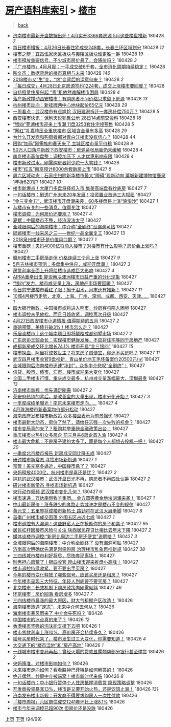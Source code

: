 [房产语料库索引](../../README.md)  > [楼市](楼市.md)
====
> [back](../README.md)

- [济南楼市最新开盘数据出炉！4月实开3366套房源 5月这些楼盘推新](http://jkwz.applinzi.com/ittc/7096967382692267019.html#%E6%B5%8E%E5%8D%97%E6%A5%BC%E5%B8%82%E6%9C%80%E6%96%B0%E5%BC%80%E7%9B%98%E6%95%B0%E6%8D%AE%E5%87%BA%E7%82%89%EF%BC%814%E6%9C%88%E5%AE%9E%E5%BC%803366%E5%A5%97%E6%88%BF%E6%BA%90+5%E6%9C%88%E8%BF%99%E4%BA%9B%E6%A5%BC%E7%9B%98%E6%8E%A8%E6%96%B0) 180428 *7* 
- [每日楼市播报：4月26日长春住宅成交248套，长春三环区域划分](http://jkwz.applinzi.com/ittc/7096967044455203857.html#%E6%AF%8F%E6%97%A5%E6%A5%BC%E5%B8%82%E6%92%AD%E6%8A%A5%EF%BC%9A4%E6%9C%8826%E6%97%A5%E9%95%BF%E6%98%A5%E4%BD%8F%E5%AE%85%E6%88%90%E4%BA%A4248%E5%A5%97%EF%BC%8C%E9%95%BF%E6%98%A5%E4%B8%89%E7%8E%AF%E5%8C%BA%E5%9F%9F%E5%88%92%E5%88%86) 180428 *12* 
- [楼市之辩：宜昌伍家岗区板块与夷陵区板块谁更胜一筹](http://jkwz.applinzi.com/ittc/7096966388071793681.html#%E6%A5%BC%E5%B8%82%E4%B9%8B%E8%BE%A9%EF%BC%9A%E5%AE%9C%E6%98%8C%E4%BC%8D%E5%AE%B6%E5%B2%97%E5%8C%BA%E6%9D%BF%E5%9D%97%E4%B8%8E%E5%A4%B7%E9%99%B5%E5%8C%BA%E6%9D%BF%E5%9D%97%E8%B0%81%E6%9B%B4%E8%83%9C%E4%B8%80%E7%AD%B9) 180428 *19* 
- [楼市释放重要信号，不少城市房价悬了，会降价吗？](http://jkwz.applinzi.com/ittc/7096964248154670096.html#%E6%A5%BC%E5%B8%82%E9%87%8A%E6%94%BE%E9%87%8D%E8%A6%81%E4%BF%A1%E5%8F%B7%EF%BC%8C%E4%B8%8D%E5%B0%91%E5%9F%8E%E5%B8%82%E6%88%BF%E4%BB%B7%E6%82%AC%E4%BA%86%EF%BC%8C%E4%BC%9A%E9%99%8D%E4%BB%B7%E5%90%97%EF%BC%9F) 180428 *3* 
- [「广州楼市」4月月报：一手成交破6千套，全市消化周期持续稳定！](http://jkwz.applinzi.com/ittc/7096960543502107654.html#%E3%80%8C%E5%B9%BF%E5%B7%9E%E6%A5%BC%E5%B8%82%E3%80%8D4%E6%9C%88%E6%9C%88%E6%8A%A5%EF%BC%9A%E4%B8%80%E6%89%8B%E6%88%90%E4%BA%A4%E7%A0%B46%E5%8D%83%E5%A5%97%EF%BC%8C%E5%85%A8%E5%B8%82%E6%B6%88%E5%8C%96%E5%91%A8%E6%9C%9F%E6%8C%81%E7%BB%AD%E7%A8%B3%E5%AE%9A%EF%BC%81) 180428  
- [陶文杰：数据背后的楼市真相与未来](http://jkwz.applinzi.com/ittc/7096960041292923910.html#%E9%99%B6%E6%96%87%E6%9D%B0%EF%BC%9A%E6%95%B0%E6%8D%AE%E8%83%8C%E5%90%8E%E7%9A%84%E6%A5%BC%E5%B8%82%E7%9C%9F%E7%9B%B8%E4%B8%8E%E6%9C%AA%E6%9D%A5) 180428 *146* 
- [2018楼市又“生”变，“求”变背后的深意何来？](http://jkwz.applinzi.com/ittc/7096959617362035722.html#2018%E6%A5%BC%E5%B8%82%E5%8F%88%E2%80%9C%E7%94%9F%E2%80%9D%E5%8F%98%EF%BC%8C%E2%80%9C%E6%B1%82%E2%80%9D%E5%8F%98%E8%83%8C%E5%90%8E%E7%9A%84%E6%B7%B1%E6%84%8F%E4%BD%95%E6%9D%A5%EF%BC%9F) 180428 *2* 
- [「每日成交」4月28日北京房源签约1224套，成交上涨楼市要回暖？](http://jkwz.applinzi.com/ittc/7096957337858475024.html#%E3%80%8C%E6%AF%8F%E6%97%A5%E6%88%90%E4%BA%A4%E3%80%8D4%E6%9C%8828%E6%97%A5%E5%8C%97%E4%BA%AC%E6%88%BF%E6%BA%90%E7%AD%BE%E7%BA%A61224%E5%A5%97%EF%BC%8C%E6%88%90%E4%BA%A4%E4%B8%8A%E6%B6%A8%E6%A5%BC%E5%B8%82%E8%A6%81%E5%9B%9E%E6%9A%96%EF%BC%9F) 180428  
- [自持租赁住房兴起 “贵”租依然难解楼市困局](http://jkwz.applinzi.com/ittc/7096955574619210768.html#%E8%87%AA%E6%8C%81%E7%A7%9F%E8%B5%81%E4%BD%8F%E6%88%BF%E5%85%B4%E8%B5%B7+%E2%80%9C%E8%B4%B5%E2%80%9D%E7%A7%9F%E4%BE%9D%E7%84%B6%E9%9A%BE%E8%A7%A3%E6%A5%BC%E5%B8%82%E5%9B%B0%E5%B1%80) 180428 *4* 
- [落户新政搅动西安楼市：有购房者不问价格只求留下房源](http://jkwz.applinzi.com/ittc/7096954426977944582.html#%E8%90%BD%E6%88%B7%E6%96%B0%E6%94%BF%E6%90%85%E5%8A%A8%E8%A5%BF%E5%AE%89%E6%A5%BC%E5%B8%82%EF%BC%9A%E6%9C%89%E8%B4%AD%E6%88%BF%E8%80%85%E4%B8%8D%E9%97%AE%E4%BB%B7%E6%A0%BC%E5%8F%AA%E6%B1%82%E7%95%99%E4%B8%8B%E6%88%BF%E6%BA%90) 180428 *13* 
- [杭州楼市动向：新挂牌两中心地块起价65亿元](http://jkwz.applinzi.com/ittc/7096952348482208778.html#%E6%9D%AD%E5%B7%9E%E6%A5%BC%E5%B8%82%E5%8A%A8%E5%90%91%EF%BC%9A%E6%96%B0%E6%8C%82%E7%89%8C%E4%B8%A4%E4%B8%AD%E5%BF%83%E5%9C%B0%E5%9D%97%E8%B5%B7%E4%BB%B765%E4%BA%BF%E5%85%83) 180428 *29* 
- [一周看点：武汉楼市有点尴尬 汉阳建港拆迁一套房补偿750万？](http://jkwz.applinzi.com/ittc/7096951043491628043.html#%E4%B8%80%E5%91%A8%E7%9C%8B%E7%82%B9%EF%BC%9A%E6%AD%A6%E6%B1%89%E6%A5%BC%E5%B8%82%E6%9C%89%E7%82%B9%E5%B0%B4%E5%B0%AC+%E6%B1%89%E9%98%B3%E5%BB%BA%E6%B8%AF%E6%8B%86%E8%BF%81%E4%B8%80%E5%A5%97%E6%88%BF%E8%A1%A5%E5%81%BF750%E4%B8%87%EF%BC%9F) 180428 *5* 
- [西安楼市快讯：保利天悦销售公示 28日14点前交资料](http://jkwz.applinzi.com/ittc/7096948750616626186.html#%E8%A5%BF%E5%AE%89%E6%A5%BC%E5%B8%82%E5%BF%AB%E8%AE%AF%EF%BC%9A%E4%BF%9D%E5%88%A9%E5%A4%A9%E6%82%A6%E9%94%80%E5%94%AE%E5%85%AC%E7%A4%BA+28%E6%97%A514%E7%82%B9%E5%89%8D%E4%BA%A4%E8%B5%84%E6%96%99) 180428 *18* 
- [“银四”芜湖楼市迎来上市潮 11盘3253套住宅领预售](http://jkwz.applinzi.com/ittc/7096945631967052817.html#%E2%80%9C%E9%93%B6%E5%9B%9B%E2%80%9D%E8%8A%9C%E6%B9%96%E6%A5%BC%E5%B8%82%E8%BF%8E%E6%9D%A5%E4%B8%8A%E5%B8%82%E6%BD%AE+11%E7%9B%983253%E5%A5%97%E4%BD%8F%E5%AE%85%E9%A2%86%E9%A2%84%E5%94%AE) 180428 *5* 
- [“网红”礼嘉艳压全重庆楼市 区域含金量有多高](http://jkwz.applinzi.com/ittc/7096942777869009937.html#%E2%80%9C%E7%BD%91%E7%BA%A2%E2%80%9D%E7%A4%BC%E5%98%89%E8%89%B3%E5%8E%8B%E5%85%A8%E9%87%8D%E5%BA%86%E6%A5%BC%E5%B8%82+%E5%8C%BA%E5%9F%9F%E5%90%AB%E9%87%91%E9%87%8F%E6%9C%89%E5%A4%9A%E9%AB%98) 180428 *29* 
- [为什么开发商和购房者都对青白江楼市没有信心？](http://jkwz.applinzi.com/ittc/7096941329148019722.html#%E4%B8%BA%E4%BB%80%E4%B9%88%E5%BC%80%E5%8F%91%E5%95%86%E5%92%8C%E8%B4%AD%E6%88%BF%E8%80%85%E9%83%BD%E5%AF%B9%E9%9D%92%E7%99%BD%E6%B1%9F%E6%A5%BC%E5%B8%82%E6%B2%A1%E6%9C%89%E4%BF%A1%E5%BF%83%EF%BC%9F) 180428 *44* 
- [限购“加码”刚需族的春天来了 主城区楼市量平价稳](http://jkwz.applinzi.com/ittc/7096938773801862154.html#%E9%99%90%E8%B4%AD%E2%80%9C%E5%8A%A0%E7%A0%81%E2%80%9D%E5%88%9A%E9%9C%80%E6%97%8F%E7%9A%84%E6%98%A5%E5%A4%A9%E6%9D%A5%E4%BA%86+%E4%B8%BB%E5%9F%8E%E5%8C%BA%E6%A5%BC%E5%B8%82%E9%87%8F%E5%B9%B3%E4%BB%B7%E7%A8%B3) 180428 *9* 
- [50万人口落户新政下西安楼市：房源紧张局面仍未缓解](http://jkwz.applinzi.com/ittc/7096932408282842123.html#50%E4%B8%87%E4%BA%BA%E5%8F%A3%E8%90%BD%E6%88%B7%E6%96%B0%E6%94%BF%E4%B8%8B%E8%A5%BF%E5%AE%89%E6%A5%BC%E5%B8%82%EF%BC%9A%E6%88%BF%E6%BA%90%E7%B4%A7%E5%BC%A0%E5%B1%80%E9%9D%A2%E4%BB%8D%E6%9C%AA%E7%BC%93%E8%A7%A3) 180428 *4* 
- [南京楼市高位盘整：调控加压下 人才优惠影响有限](http://jkwz.applinzi.com/ittc/7096912904760853521.html#%E5%8D%97%E4%BA%AC%E6%A5%BC%E5%B8%82%E9%AB%98%E4%BD%8D%E7%9B%98%E6%95%B4%EF%BC%9A%E8%B0%83%E6%8E%A7%E5%8A%A0%E5%8E%8B%E4%B8%8B+%E4%BA%BA%E6%89%8D%E4%BC%98%E6%83%A0%E5%BD%B1%E5%93%8D%E6%9C%89%E9%99%90) 180428 *4* 
- [楼市新政试水，刚需购房者将少花一大笔钱！](http://jkwz.applinzi.com/ittc/7096809876061946891.html#%E6%A5%BC%E5%B8%82%E6%96%B0%E6%94%BF%E8%AF%95%E6%B0%B4%EF%BC%8C%E5%88%9A%E9%9C%80%E8%B4%AD%E6%88%BF%E8%80%85%E5%B0%86%E5%B0%91%E8%8A%B1%E4%B8%80%E5%A4%A7%E7%AC%94%E9%92%B1%EF%BC%81) 180428  
- [楼市“红五”南京预计8000余套新房上市](http://jkwz.applinzi.com/ittc/7096770524204237841.html#%E6%A5%BC%E5%B8%82%E2%80%9C%E7%BA%A2%E4%BA%94%E2%80%9D%E5%8D%97%E4%BA%AC%E9%A2%84%E8%AE%A18000%E4%BD%99%E5%A5%97%E6%96%B0%E6%88%BF%E4%B8%8A%E5%B8%82) 180427 *5* 
- [周六区域动态：石家庄扫除新华楼市最大“障碍”现新动向 藁城新建博物馆鹿泉1年拆6201户](http://jkwz.applinzi.com/ittc/7096768513878524934.html#%E5%91%A8%E5%85%AD%E5%8C%BA%E5%9F%9F%E5%8A%A8%E6%80%81%EF%BC%9A%E7%9F%B3%E5%AE%B6%E5%BA%84%E6%89%AB%E9%99%A4%E6%96%B0%E5%8D%8E%E6%A5%BC%E5%B8%82%E6%9C%80%E5%A4%A7%E2%80%9C%E9%9A%9C%E7%A2%8D%E2%80%9D%E7%8E%B0%E6%96%B0%E5%8A%A8%E5%90%91+%E8%97%81%E5%9F%8E%E6%96%B0%E5%BB%BA%E5%8D%9A%E7%89%A9%E9%A6%86%E9%B9%BF%E6%B3%891%E5%B9%B4%E6%8B%866201%E6%88%B7) 180427 *10* 
- [楼市新爆点！大厦门多盘将择机入市 集美高端盘有抄底房](http://jkwz.applinzi.com/ittc/7096756314757923857.html#%E6%A5%BC%E5%B8%82%E6%96%B0%E7%88%86%E7%82%B9%EF%BC%81%E5%A4%A7%E5%8E%A6%E9%97%A8%E5%A4%9A%E7%9B%98%E5%B0%86%E6%8B%A9%E6%9C%BA%E5%85%A5%E5%B8%82+%E9%9B%86%E7%BE%8E%E9%AB%98%E7%AB%AF%E7%9B%98%E6%9C%89%E6%8A%84%E5%BA%95%E6%88%BF) 180427 *7* 
- [一句话楼市：剧透广州未来20年发展！投资置业首选三大枢纽](http://jkwz.applinzi.com/ittc/7096423793771938833.html#%E4%B8%80%E5%8F%A5%E8%AF%9D%E6%A5%BC%E5%B8%82%EF%BC%9A%E5%89%A7%E9%80%8F%E5%B9%BF%E5%B7%9E%E6%9C%AA%E6%9D%A520%E5%B9%B4%E5%8F%91%E5%B1%95%EF%BC%81%E6%8A%95%E8%B5%84%E7%BD%AE%E4%B8%9A%E9%A6%96%E9%80%89%E4%B8%89%E5%A4%A7%E6%9E%A2%E7%BA%BD) 180427  
- [“金三变金五”，武汉楼市开盘潮来袭，60多楼盘将上演“浪淘沙”](http://jkwz.applinzi.com/ittc/7096738061201441809.html#%E2%80%9C%E9%87%91%E4%B8%89%E5%8F%98%E9%87%91%E4%BA%94%E2%80%9D%EF%BC%8C%E6%AD%A6%E6%B1%89%E6%A5%BC%E5%B8%82%E5%BC%80%E7%9B%98%E6%BD%AE%E6%9D%A5%E8%A2%AD%EF%BC%8C60%E5%A4%9A%E6%A5%BC%E7%9B%98%E5%B0%86%E4%B8%8A%E6%BC%94%E2%80%9C%E6%B5%AA%E6%B7%98%E6%B2%99%E2%80%9D) 180427 *1* 
- [与楼市有关的一些消息，值得关注](http://jkwz.applinzi.com/ittc/7096734124536759312.html#%E4%B8%8E%E6%A5%BC%E5%B8%82%E6%9C%89%E5%85%B3%E7%9A%84%E4%B8%80%E4%BA%9B%E6%B6%88%E6%81%AF%EF%BC%8C%E5%80%BC%E5%BE%97%E5%85%B3%E6%B3%A8) 180427  
- [楼市调控：为何房价还要涨？](http://jkwz.applinzi.com/ittc/7096731311190574097.html#%E6%A5%BC%E5%B8%82%E8%B0%83%E6%8E%A7%EF%BC%9A%E4%B8%BA%E4%BD%95%E6%88%BF%E4%BB%B7%E8%BF%98%E8%A6%81%E6%B6%A8%EF%BC%9F) 180427 *4* 
- [夏斌：中国楼市不整，经济没法太平](http://jkwz.applinzi.com/ittc/7096725113615680523.html#%E5%A4%8F%E6%96%8C%EF%BC%9A%E4%B8%AD%E5%9B%BD%E6%A5%BC%E5%B8%82%E4%B8%8D%E6%95%B4%EF%BC%8C%E7%BB%8F%E6%B5%8E%E6%B2%A1%E6%B3%95%E5%A4%AA%E5%B9%B3) 180427  
- [全域限购后的海南楼市：中介称“全剧终”没漏洞可钻](http://jkwz.applinzi.com/ittc/7096720633906070544.html#%E5%85%A8%E5%9F%9F%E9%99%90%E8%B4%AD%E5%90%8E%E7%9A%84%E6%B5%B7%E5%8D%97%E6%A5%BC%E5%B8%82%EF%BC%9A%E4%B8%AD%E4%BB%8B%E7%A7%B0%E2%80%9C%E5%85%A8%E5%89%A7%E7%BB%88%E2%80%9D%E6%B2%A1%E6%BC%8F%E6%B4%9E%E5%8F%AF%E9%92%BB) 180427  
- [邯郸楼市一线采风之三——世纪一品全面复工](http://jkwz.applinzi.com/ittc/7096714423957980170.html#%E9%82%AF%E9%83%B8%E6%A5%BC%E5%B8%82%E4%B8%80%E7%BA%BF%E9%87%87%E9%A3%8E%E4%B9%8B%E4%B8%89%E2%80%94%E2%80%94%E4%B8%96%E7%BA%AA%E4%B8%80%E5%93%81%E5%85%A8%E9%9D%A2%E5%A4%8D%E5%B7%A5) 180427 *13* 
- [2018泉州楼市还是价值风口期？](http://jkwz.applinzi.com/ittc/7096712246455698439.html#2018%E6%B3%89%E5%B7%9E%E6%A5%BC%E5%B8%82%E8%BF%98%E6%98%AF%E4%BB%B7%E5%80%BC%E9%A3%8E%E5%8F%A3%E6%9C%9F%EF%BC%9F) 180427 *1* 
- [楼市重磅！央妈4000亿将涌入楼市？对楼市有什么影响？房价会上涨吗？](http://jkwz.applinzi.com/ittc/7096711580601549831.html#%E6%A5%BC%E5%B8%82%E9%87%8D%E7%A3%85%EF%BC%81%E5%A4%AE%E5%A6%884000%E4%BA%BF%E5%B0%86%E6%B6%8C%E5%85%A5%E6%A5%BC%E5%B8%82%EF%BC%9F%E5%AF%B9%E6%A5%BC%E5%B8%82%E6%9C%89%E4%BB%80%E4%B9%88%E5%BD%B1%E5%93%8D%EF%BC%9F%E6%88%BF%E4%BB%B7%E4%BC%9A%E4%B8%8A%E6%B6%A8%E5%90%97%EF%BC%9F) 180427  
- [赣州楼市二手房渐走俏 价格连续三个月上涨](http://jkwz.applinzi.com/ittc/7096707466933044240.html#%E8%B5%A3%E5%B7%9E%E6%A5%BC%E5%B8%82%E4%BA%8C%E6%89%8B%E6%88%BF%E6%B8%90%E8%B5%B0%E4%BF%8F+%E4%BB%B7%E6%A0%BC%E8%BF%9E%E7%BB%AD%E4%B8%89%E4%B8%AA%E6%9C%88%E4%B8%8A%E6%B6%A8) 180427 *9* 
- [5月吉林楼市预测：多盘集中供应，或迎开盘潮！](http://jkwz.applinzi.com/ittc/7096706731625415687.html#5%E6%9C%88%E5%90%89%E6%9E%97%E6%A5%BC%E5%B8%82%E9%A2%84%E6%B5%8B%EF%BC%9A%E5%A4%9A%E7%9B%98%E9%9B%86%E4%B8%AD%E4%BE%9B%E5%BA%94%EF%BC%8C%E6%88%96%E8%BF%8E%E5%BC%80%E7%9B%98%E6%BD%AE%EF%BC%81) 180427 *3* 
- [房贷利率全面上升将给楼市造成巨大影响](http://jkwz.applinzi.com/ittc/7096706242632483847.html#%E6%88%BF%E8%B4%B7%E5%88%A9%E7%8E%87%E5%85%A8%E9%9D%A2%E4%B8%8A%E5%8D%87%E5%B0%86%E7%BB%99%E6%A5%BC%E5%B8%82%E9%80%A0%E6%88%90%E5%B7%A8%E5%A4%A7%E5%BD%B1%E5%93%8D) 180427 *4* 
- [APRA重拳出击 能否解决澳洲楼市日益严重的分化现象](http://jkwz.applinzi.com/ittc/7096706051179283467.html#APRA%E9%87%8D%E6%8B%B3%E5%87%BA%E5%87%BB+%E8%83%BD%E5%90%A6%E8%A7%A3%E5%86%B3%E6%BE%B3%E6%B4%B2%E6%A5%BC%E5%B8%82%E6%97%A5%E7%9B%8A%E4%B8%A5%E9%87%8D%E7%9A%84%E5%88%86%E5%8C%96%E7%8E%B0%E8%B1%A1) 180427  
- [“银四”发力，楼市成交量上涨，房地产市场要回暖？](http://jkwz.applinzi.com/ittc/7096700870358205451.html#%E2%80%9C%E9%93%B6%E5%9B%9B%E2%80%9D%E5%8F%91%E5%8A%9B%EF%BC%8C%E6%A5%BC%E5%B8%82%E6%88%90%E4%BA%A4%E9%87%8F%E4%B8%8A%E6%B6%A8%EF%BC%8C%E6%88%BF%E5%9C%B0%E4%BA%A7%E5%B8%82%E5%9C%BA%E8%A6%81%E5%9B%9E%E6%9A%96%EF%BC%9F) 180427  
- [今日的宁波楼市看红了眼！擦干泪水，月末还有推新！](http://jkwz.applinzi.com/ittc/7096696674758165514.html#%E4%BB%8A%E6%97%A5%E7%9A%84%E5%AE%81%E6%B3%A2%E6%A5%BC%E5%B8%82%E7%9C%8B%E7%BA%A2%E4%BA%86%E7%9C%BC%EF%BC%81%E6%93%A6%E5%B9%B2%E6%B3%AA%E6%B0%B4%EF%BC%8C%E6%9C%88%E6%9C%AB%E8%BF%98%E6%9C%89%E6%8E%A8%E6%96%B0%EF%BC%81) 180427 *11* 
- [10城4月楼市走势，北京、上海、广州、深圳、成都、西安、天津……](http://jkwz.applinzi.com/ittc/7096695144667677703.html#10%E5%9F%8E4%E6%9C%88%E6%A5%BC%E5%B8%82%E8%B5%B0%E5%8A%BF%EF%BC%8C%E5%8C%97%E4%BA%AC%E3%80%81%E4%B8%8A%E6%B5%B7%E3%80%81%E5%B9%BF%E5%B7%9E%E3%80%81%E6%B7%B1%E5%9C%B3%E3%80%81%E6%88%90%E9%83%BD%E3%80%81%E8%A5%BF%E5%AE%89%E3%80%81%E5%A4%A9%E6%B4%A5%E2%80%A6%E2%80%A6) 180427 *1* 
- [四大银行新政，中国楼市或将进入熊市，炒房客将陷入困境](http://jkwz.applinzi.com/ittc/7096693685788083207.html#%E5%9B%9B%E5%A4%A7%E9%93%B6%E8%A1%8C%E6%96%B0%E6%94%BF%EF%BC%8C%E4%B8%AD%E5%9B%BD%E6%A5%BC%E5%B8%82%E6%88%96%E5%B0%86%E8%BF%9B%E5%85%A5%E7%86%8A%E5%B8%82%EF%BC%8C%E7%82%92%E6%88%BF%E5%AE%A2%E5%B0%86%E9%99%B7%E5%85%A5%E5%9B%B0%E5%A2%83) 180427  
- [楼市调控未见放松，而且日趋收紧，调控再次升级](http://jkwz.applinzi.com/ittc/7096692366075495434.html#%E6%A5%BC%E5%B8%82%E8%B0%83%E6%8E%A7%E6%9C%AA%E8%A7%81%E6%94%BE%E6%9D%BE%EF%BC%8C%E8%80%8C%E4%B8%94%E6%97%A5%E8%B6%8B%E6%94%B6%E7%B4%A7%EF%BC%8C%E8%B0%83%E6%8E%A7%E5%86%8D%E6%AC%A1%E5%8D%87%E7%BA%A7) 180427  
- [4月27日西安楼市小道情报 值得期待的五月](http://jkwz.applinzi.com/ittc/7096688946849514507.html#4%E6%9C%8827%E6%97%A5%E8%A5%BF%E5%AE%89%E6%A5%BC%E5%B8%82%E5%B0%8F%E9%81%93%E6%83%85%E6%8A%A5+%E5%80%BC%E5%BE%97%E6%9C%9F%E5%BE%85%E7%9A%84%E4%BA%94%E6%9C%88) 180427 *2* 
- [重磅预警，美债升破3%！楼市怎么走？](http://jkwz.applinzi.com/ittc/7096683264263848971.html#%E9%87%8D%E7%A3%85%E9%A2%84%E8%AD%A6%EF%BC%8C%E7%BE%8E%E5%80%BA%E5%8D%87%E7%A0%B43%25%EF%BC%81%E6%A5%BC%E5%B8%82%E6%80%8E%E4%B9%88%E8%B5%B0%EF%BC%9F) 180427  
- [乐居谈楼市｜这个城南项目即将颠覆成都别墅市场](http://jkwz.applinzi.com/ittc/7096678771644171275.html#%E4%B9%90%E5%B1%85%E8%B0%88%E6%A5%BC%E5%B8%82%EF%BD%9C%E8%BF%99%E4%B8%AA%E5%9F%8E%E5%8D%97%E9%A1%B9%E7%9B%AE%E5%8D%B3%E5%B0%86%E9%A2%A0%E8%A6%86%E6%88%90%E9%83%BD%E5%88%AB%E5%A2%85%E5%B8%82%E5%9C%BA) 180427 *2* 
- [广东房协王韶会长：实现楼市健康发展，不应将住宅等同于房地产](http://jkwz.applinzi.com/ittc/7096676822140060689.html#%E5%B9%BF%E4%B8%9C%E6%88%BF%E5%8D%8F%E7%8E%8B%E9%9F%B6%E4%BC%9A%E9%95%BF%EF%BC%9A%E5%AE%9E%E7%8E%B0%E6%A5%BC%E5%B8%82%E5%81%A5%E5%BA%B7%E5%8F%91%E5%B1%95%EF%BC%8C%E4%B8%8D%E5%BA%94%E5%B0%86%E4%BD%8F%E5%AE%85%E7%AD%89%E5%90%8C%E4%BA%8E%E6%88%BF%E5%9C%B0%E4%BA%A7) 180427  
- [成都新房成交环比增长74.1%   楼市开启“金三银四”](http://jkwz.applinzi.com/ittc/7096670193772397585.html#%E6%88%90%E9%83%BD%E6%96%B0%E6%88%BF%E6%88%90%E4%BA%A4%E7%8E%AF%E6%AF%94%E5%A2%9E%E9%95%BF74.1%25+++%E6%A5%BC%E5%B8%82%E5%BC%80%E5%90%AF%E2%80%9C%E9%87%91%E4%B8%89%E9%93%B6%E5%9B%9B%E2%80%9D) 180427 *15* 
- [楼市换血，阿里将成救世主？将来房子贼便宜，你还不买房吗？](http://jkwz.applinzi.com/ittc/7096669624785699847.html#%E6%A5%BC%E5%B8%82%E6%8D%A2%E8%A1%80%EF%BC%8C%E9%98%BF%E9%87%8C%E5%B0%86%E6%88%90%E6%95%91%E4%B8%96%E4%B8%BB%EF%BC%9F%E5%B0%86%E6%9D%A5%E6%88%BF%E5%AD%90%E8%B4%BC%E4%BE%BF%E5%AE%9C%EF%BC%8C%E4%BD%A0%E8%BF%98%E4%B8%8D%E4%B9%B0%E6%88%BF%E5%90%97%EF%BC%9F) 180427 *11* 
- [武汉四月楼市收官9盘推新，青山单价地王毛坯备案价20500元/㎡](http://jkwz.applinzi.com/ittc/7096664217073746955.html#%E6%AD%A6%E6%B1%89%E5%9B%9B%E6%9C%88%E6%A5%BC%E5%B8%82%E6%94%B6%E5%AE%989%E7%9B%98%E6%8E%A8%E6%96%B0%EF%BC%8C%E9%9D%92%E5%B1%B1%E5%8D%95%E4%BB%B7%E5%9C%B0%E7%8E%8B%E6%AF%9B%E5%9D%AF%E5%A4%87%E6%A1%88%E4%BB%B720500%E5%85%83%2F%E3%8E%A1) 180427  
- [全域限购后海南楼市迅速“冰封”，众多中介悲叹“全剧终”！](http://jkwz.applinzi.com/ittc/7096663974533923851.html#%E5%85%A8%E5%9F%9F%E9%99%90%E8%B4%AD%E5%90%8E%E6%B5%B7%E5%8D%97%E6%A5%BC%E5%B8%82%E8%BF%85%E9%80%9F%E2%80%9C%E5%86%B0%E5%B0%81%E2%80%9D%EF%BC%8C%E4%BC%97%E5%A4%9A%E4%B8%AD%E4%BB%8B%E6%82%B2%E5%8F%B9%E2%80%9C%E5%85%A8%E5%89%A7%E7%BB%88%E2%80%9D%EF%BC%81) 180427  
- [信贷、股市、债市、汇市、楼市或迎来大变化](http://jkwz.applinzi.com/ittc/7096661520060777478.html#%E4%BF%A1%E8%B4%B7%E3%80%81%E8%82%A1%E5%B8%82%E3%80%81%E5%80%BA%E5%B8%82%E3%80%81%E6%B1%87%E5%B8%82%E3%80%81%E6%A5%BC%E5%B8%82%E6%88%96%E8%BF%8E%E6%9D%A5%E5%A4%A7%E5%8F%98%E5%8C%96) 180427  
- [全国二手楼市行情，重庆成交最多，杭州成交量涨幅最大，深圳最贵](http://jkwz.applinzi.com/ittc/7096661333900788742.html#%E5%85%A8%E5%9B%BD%E4%BA%8C%E6%89%8B%E6%A5%BC%E5%B8%82%E8%A1%8C%E6%83%85%EF%BC%8C%E9%87%8D%E5%BA%86%E6%88%90%E4%BA%A4%E6%9C%80%E5%A4%9A%EF%BC%8C%E6%9D%AD%E5%B7%9E%E6%88%90%E4%BA%A4%E9%87%8F%E6%B6%A8%E5%B9%85%E6%9C%80%E5%A4%A7%EF%BC%8C%E6%B7%B1%E5%9C%B3%E6%9C%80%E8%B4%B5) 180427 *13* 
- [济南楼市新规：优先满足刚需](http://jkwz.applinzi.com/ittc/7096657333088420870.html#%E6%B5%8E%E5%8D%97%E6%A5%BC%E5%B8%82%E6%96%B0%E8%A7%84%EF%BC%9A%E4%BC%98%E5%85%88%E6%BB%A1%E8%B6%B3%E5%88%9A%E9%9C%80) 180427 *2* 
- [荣安府热销的背后，是改善盘的大量出现，楼市分化开始？](http://jkwz.applinzi.com/ittc/7096645667214853137.html#%E8%8D%A3%E5%AE%89%E5%BA%9C%E7%83%AD%E9%94%80%E7%9A%84%E8%83%8C%E5%90%8E%EF%BC%8C%E6%98%AF%E6%94%B9%E5%96%84%E7%9B%98%E7%9A%84%E5%A4%A7%E9%87%8F%E5%87%BA%E7%8E%B0%EF%BC%8C%E6%A5%BC%E5%B8%82%E5%88%86%E5%8C%96%E5%BC%80%E5%A7%8B%EF%BC%9F) 180427 *3* 
- [一季度成绩单曝光！南京未来楼市走向……](http://jkwz.applinzi.com/ittc/7096644208926655504.html#%E4%B8%80%E5%AD%A3%E5%BA%A6%E6%88%90%E7%BB%A9%E5%8D%95%E6%9B%9D%E5%85%89%EF%BC%81%E5%8D%97%E4%BA%AC%E6%9C%AA%E6%9D%A5%E6%A5%BC%E5%B8%82%E8%B5%B0%E5%90%91%E2%80%A6%E2%80%A6) 180427 *4* 
- [4月珠海楼市新备案均价部分松动](http://jkwz.applinzi.com/ittc/7096620792949507079.html#4%E6%9C%88%E7%8F%A0%E6%B5%B7%E6%A5%BC%E5%B8%82%E6%96%B0%E5%A4%87%E6%A1%88%E5%9D%87%E4%BB%B7%E9%83%A8%E5%88%86%E6%9D%BE%E5%8A%A8) 180427  
- [海南政府发布楼市新政策 众多楼盘表示为前景担忧](http://jkwz.applinzi.com/ittc/7096620210641699851.html#%E6%B5%B7%E5%8D%97%E6%94%BF%E5%BA%9C%E5%8F%91%E5%B8%83%E6%A5%BC%E5%B8%82%E6%96%B0%E6%94%BF%E7%AD%96+%E4%BC%97%E5%A4%9A%E6%A5%BC%E7%9B%98%E8%A1%A8%E7%A4%BA%E4%B8%BA%E5%89%8D%E6%99%AF%E6%8B%85%E5%BF%A7) 180427  
- [楼市最新大动态，房价了然了，请给任志强一次失败的机会？](http://jkwz.applinzi.com/ittc/7096613377919157254.html#%E6%A5%BC%E5%B8%82%E6%9C%80%E6%96%B0%E5%A4%A7%E5%8A%A8%E6%80%81%EF%BC%8C%E6%88%BF%E4%BB%B7%E4%BA%86%E7%84%B6%E4%BA%86%EF%BC%8C%E8%AF%B7%E7%BB%99%E4%BB%BB%E5%BF%97%E5%BC%BA%E4%B8%80%E6%AC%A1%E5%A4%B1%E8%B4%A5%E7%9A%84%E6%9C%BA%E4%BC%9A%EF%BC%9F) 180427  
- [楼市变局真的来了？租购并举重磅金融政策出台！](http://jkwz.applinzi.com/ittc/7096608480180044817.html#%E6%A5%BC%E5%B8%82%E5%8F%98%E5%B1%80%E7%9C%9F%E7%9A%84%E6%9D%A5%E4%BA%86%EF%BC%9F%E7%A7%9F%E8%B4%AD%E5%B9%B6%E4%B8%BE%E9%87%8D%E7%A3%85%E9%87%91%E8%9E%8D%E6%94%BF%E7%AD%96%E5%87%BA%E5%8F%B0%EF%BC%81) 180427  
- [重庆楼市火热引众多房企 前三月共6房企首入渝](http://jkwz.applinzi.com/ittc/7096605155363652614.html#%E9%87%8D%E5%BA%86%E6%A5%BC%E5%B8%82%E7%81%AB%E7%83%AD%E5%BC%95%E4%BC%97%E5%A4%9A%E6%88%BF%E4%BC%81+%E5%89%8D%E4%B8%89%E6%9C%88%E5%85%B16%E6%88%BF%E4%BC%81%E9%A6%96%E5%85%A5%E6%B8%9D) 180427 *4* 
- [楼市最大危机：不是房子建的太多了，而是每个人都想去投机一把！](http://jkwz.applinzi.com/ittc/7096604166309020688.html#%E6%A5%BC%E5%B8%82%E6%9C%80%E5%A4%A7%E5%8D%B1%E6%9C%BA%EF%BC%9A%E4%B8%8D%E6%98%AF%E6%88%BF%E5%AD%90%E5%BB%BA%E7%9A%84%E5%A4%AA%E5%A4%9A%E4%BA%86%EF%BC%8C%E8%80%8C%E6%98%AF%E6%AF%8F%E4%B8%AA%E4%BA%BA%E9%83%BD%E6%83%B3%E5%8E%BB%E6%8A%95%E6%9C%BA%E4%B8%80%E6%8A%8A%EF%BC%81) 180427 *20* 
- [一季度北京楼市报告 新房成交同比降五成](http://jkwz.applinzi.com/ittc/7096601047823025169.html#%E4%B8%80%E5%AD%A3%E5%BA%A6%E5%8C%97%E4%BA%AC%E6%A5%BC%E5%B8%82%E6%8A%A5%E5%91%8A+%E6%96%B0%E6%88%BF%E6%88%90%E4%BA%A4%E5%90%8C%E6%AF%94%E9%99%8D%E4%BA%94%E6%88%90) 180427  
- [研讨楼市新常态 寻找市场新机遇](http://jkwz.applinzi.com/ittc/7096600255678383121.html#%E7%A0%94%E8%AE%A8%E6%A5%BC%E5%B8%82%E6%96%B0%E5%B8%B8%E6%80%81+%E5%AF%BB%E6%89%BE%E5%B8%82%E5%9C%BA%E6%96%B0%E6%9C%BA%E9%81%87) 180427 *1* 
- [预警！美元寒冬逼近，中国楼市悬了？](http://jkwz.applinzi.com/ittc/7096593727894324231.html#%E9%A2%84%E8%AD%A6%EF%BC%81%E7%BE%8E%E5%85%83%E5%AF%92%E5%86%AC%E9%80%BC%E8%BF%91%EF%BC%8C%E4%B8%AD%E5%9B%BD%E6%A5%BC%E5%B8%82%E6%82%AC%E4%BA%86%EF%BC%9F) 180427  
- [央妈释放4000亿，杭州楼市是喜还是忧？](http://jkwz.applinzi.com/ittc/7096591518527915025.html#%E5%A4%AE%E5%A6%88%E9%87%8A%E6%94%BE4000%E4%BA%BF%EF%BC%8C%E6%9D%AD%E5%B7%9E%E6%A5%BC%E5%B8%82%E6%98%AF%E5%96%9C%E8%BF%98%E6%98%AF%E5%BF%A7%EF%BC%9F) 180427 *2* 
- [尴尬的武汉楼市：武汉开盘日光不再，购房者不再四处认筹](http://jkwz.applinzi.com/ittc/7096591501469680656.html#%E5%B0%B4%E5%B0%AC%E7%9A%84%E6%AD%A6%E6%B1%89%E6%A5%BC%E5%B8%82%EF%BC%9A%E6%AD%A6%E6%B1%89%E5%BC%80%E7%9B%98%E6%97%A5%E5%85%89%E4%B8%8D%E5%86%8D%EF%BC%8C%E8%B4%AD%E6%88%BF%E8%80%85%E4%B8%8D%E5%86%8D%E5%9B%9B%E5%A4%84%E8%AE%A4%E7%AD%B9) 180427 *2* 
- [研讨楼市新常态  寻找市场新机遇](http://jkwz.applinzi.com/ittc/7096590040379687942.html#%E7%A0%94%E8%AE%A8%E6%A5%BC%E5%B8%82%E6%96%B0%E5%B8%B8%E6%80%81++%E5%AF%BB%E6%89%BE%E5%B8%82%E5%9C%BA%E6%96%B0%E6%9C%BA%E9%81%87) 180427  
- [央行动作频频 武汉楼市变化几何？](http://jkwz.applinzi.com/ittc/7096588306446025739.html#%E5%A4%AE%E8%A1%8C%E5%8A%A8%E4%BD%9C%E9%A2%91%E9%A2%91+%E6%AD%A6%E6%B1%89%E6%A5%BC%E5%B8%82%E5%8F%98%E5%8C%96%E5%87%A0%E4%BD%95%EF%BC%9F) 180427 *6* 
- [楼市速递：万达南侧牧羊集团、 金方圆等黄金地块汹涌来袭！](http://jkwz.applinzi.com/ittc/7096586799113831434.html#%E6%A5%BC%E5%B8%82%E9%80%9F%E9%80%92%EF%BC%9A%E4%B8%87%E8%BE%BE%E5%8D%97%E4%BE%A7%E7%89%A7%E7%BE%8A%E9%9B%86%E5%9B%A2%E3%80%81+%E9%87%91%E6%96%B9%E5%9C%86%E7%AD%89%E9%BB%84%E9%87%91%E5%9C%B0%E5%9D%97%E6%B1%B9%E6%B6%8C%E6%9D%A5%E8%A2%AD%EF%BC%81) 180427 *1* 
- [中山最新房价！涨多跌少的套路走势或许才是楼市不变的规律](http://jkwz.applinzi.com/ittc/7096585903873197063.html#%E4%B8%AD%E5%B1%B1%E6%9C%80%E6%96%B0%E6%88%BF%E4%BB%B7%EF%BC%81%E6%B6%A8%E5%A4%9A%E8%B7%8C%E5%B0%91%E7%9A%84%E5%A5%97%E8%B7%AF%E8%B5%B0%E5%8A%BF%E6%88%96%E8%AE%B8%E6%89%8D%E6%98%AF%E6%A5%BC%E5%B8%82%E4%B8%8D%E5%8F%98%E7%9A%84%E8%A7%84%E5%BE%8B) 180427  
- [黄元文：五里界将成楼市新热土 路劲将在武汉大展拳脚](http://jkwz.applinzi.com/ittc/7096585358341047312.html#%E9%BB%84%E5%85%83%E6%96%87%EF%BC%9A%E4%BA%94%E9%87%8C%E7%95%8C%E5%B0%86%E6%88%90%E6%A5%BC%E5%B8%82%E6%96%B0%E7%83%AD%E5%9C%9F+%E8%B7%AF%E5%8A%B2%E5%B0%86%E5%9C%A8%E6%AD%A6%E6%B1%89%E5%A4%A7%E5%B1%95%E6%8B%B3%E8%84%9A) 180427 *8* 
- [首季广州楼市成交回落 外围五区占近七成](http://jkwz.applinzi.com/ittc/7096583237340234759.html#%E9%A6%96%E5%AD%A3%E5%B9%BF%E5%B7%9E%E6%A5%BC%E5%B8%82%E6%88%90%E4%BA%A4%E5%9B%9E%E8%90%BD+%E5%A4%96%E5%9B%B4%E4%BA%94%E5%8C%BA%E5%8D%A0%E8%BF%91%E4%B8%83%E6%88%90) 180427 *1* 
- [楼市调控有大漏洞！这些野蛮人正在抢劫你的房子和票子](http://jkwz.applinzi.com/ittc/7096581836702745611.html#%E6%A5%BC%E5%B8%82%E8%B0%83%E6%8E%A7%E6%9C%89%E5%A4%A7%E6%BC%8F%E6%B4%9E%EF%BC%81%E8%BF%99%E4%BA%9B%E9%87%8E%E8%9B%AE%E4%BA%BA%E6%AD%A3%E5%9C%A8%E6%8A%A2%E5%8A%AB%E4%BD%A0%E7%9A%84%E6%88%BF%E5%AD%90%E5%92%8C%E7%A5%A8%E5%AD%90) 180427 *95* 
- [居民杠杆因楼市风险引关注 陕西居民存贷比相比去年末下降](http://jkwz.applinzi.com/ittc/7096578177516438534.html#%E5%B1%85%E6%B0%91%E6%9D%A0%E6%9D%86%E5%9B%A0%E6%A5%BC%E5%B8%82%E9%A3%8E%E9%99%A9%E5%BC%95%E5%85%B3%E6%B3%A8+%E9%99%95%E8%A5%BF%E5%B1%85%E6%B0%91%E5%AD%98%E8%B4%B7%E6%AF%94%E7%9B%B8%E6%AF%94%E5%8E%BB%E5%B9%B4%E6%9C%AB%E4%B8%8B%E9%99%8D) 180427 *2* 
- [媒体谈楼市调控:“新房比周边二手房还便宜”说明啥？](http://jkwz.applinzi.com/ittc/7096577900100977675.html#%E5%AA%92%E4%BD%93%E8%B0%88%E6%A5%BC%E5%B8%82%E8%B0%83%E6%8E%A7%3A%E2%80%9C%E6%96%B0%E6%88%BF%E6%AF%94%E5%91%A8%E8%BE%B9%E4%BA%8C%E6%89%8B%E6%88%BF%E8%BF%98%E4%BE%BF%E5%AE%9C%E2%80%9D%E8%AF%B4%E6%98%8E%E5%95%A5%EF%BC%9F) 180427 *3* 
- [全域限购后的海南楼市：中介称全剧终了 没有漏洞可钻](http://jkwz.applinzi.com/ittc/7096577878416425995.html#%E5%85%A8%E5%9F%9F%E9%99%90%E8%B4%AD%E5%90%8E%E7%9A%84%E6%B5%B7%E5%8D%97%E6%A5%BC%E5%B8%82%EF%BC%9A%E4%B8%AD%E4%BB%8B%E7%A7%B0%E5%85%A8%E5%89%A7%E7%BB%88%E4%BA%86+%E6%B2%A1%E6%9C%89%E6%BC%8F%E6%B4%9E%E5%8F%AF%E9%92%BB) 180427  
- [济南首次明确优先满足刚需购房 治理楼市乱象再推新规](http://jkwz.applinzi.com/ittc/7096570272213894161.html#%E6%B5%8E%E5%8D%97%E9%A6%96%E6%AC%A1%E6%98%8E%E7%A1%AE%E4%BC%98%E5%85%88%E6%BB%A1%E8%B6%B3%E5%88%9A%E9%9C%80%E8%B4%AD%E6%88%BF+%E6%B2%BB%E7%90%86%E6%A5%BC%E5%B8%82%E4%B9%B1%E8%B1%A1%E5%86%8D%E6%8E%A8%E6%96%B0%E8%A7%84) 180427 *38* 
- [三四线城市楼市利好将尽，尽快套现离场！](http://jkwz.applinzi.com/ittc/7096565889501774859.html#%E4%B8%89%E5%9B%9B%E7%BA%BF%E5%9F%8E%E5%B8%82%E6%A5%BC%E5%B8%82%E5%88%A9%E5%A5%BD%E5%B0%86%E5%B0%BD%EF%BC%8C%E5%B0%BD%E5%BF%AB%E5%A5%97%E7%8E%B0%E7%A6%BB%E5%9C%BA%EF%BC%81) 180427  
- [别再担心房荒了！银四收官 昆山楼市迎来推盘小高峰！](http://jkwz.applinzi.com/ittc/7096419777511949329.html#%E5%88%AB%E5%86%8D%E6%8B%85%E5%BF%83%E6%88%BF%E8%8D%92%E4%BA%86%EF%BC%81%E9%93%B6%E5%9B%9B%E6%94%B6%E5%AE%98+%E6%98%86%E5%B1%B1%E6%A5%BC%E5%B8%82%E8%BF%8E%E6%9D%A5%E6%8E%A8%E7%9B%98%E5%B0%8F%E9%AB%98%E5%B3%B0%EF%BC%81) 180427  
- [楼市调控持续收紧，要不要出手买房？](http://jkwz.applinzi.com/ittc/7096700596302382091.html#%E6%A5%BC%E5%B8%82%E8%B0%83%E6%8E%A7%E6%8C%81%E7%BB%AD%E6%94%B6%E7%B4%A7%EF%BC%8C%E8%A6%81%E4%B8%8D%E8%A6%81%E5%87%BA%E6%89%8B%E4%B9%B0%E6%88%BF%EF%BC%9F) 180427  
- [今年的楼市变化释放了哪些信号，应该买房还是租房？](http://jkwz.applinzi.com/ittc/7096390431292261383.html#%E4%BB%8A%E5%B9%B4%E7%9A%84%E6%A5%BC%E5%B8%82%E5%8F%98%E5%8C%96%E9%87%8A%E6%94%BE%E4%BA%86%E5%93%AA%E4%BA%9B%E4%BF%A1%E5%8F%B7%EF%BC%8C%E5%BA%94%E8%AF%A5%E4%B9%B0%E6%88%BF%E8%BF%98%E6%98%AF%E7%A7%9F%E6%88%BF%EF%BC%9F) 180427  
- [今年楼市呈现三大特征，年轻人到底要不要买房？](http://jkwz.applinzi.com/ittc/7096390431288067079.html#%E4%BB%8A%E5%B9%B4%E6%A5%BC%E5%B8%82%E5%91%88%E7%8E%B0%E4%B8%89%E5%A4%A7%E7%89%B9%E5%BE%81%EF%BC%8C%E5%B9%B4%E8%BD%BB%E4%BA%BA%E5%88%B0%E5%BA%95%E8%A6%81%E4%B8%8D%E8%A6%81%E4%B9%B0%E6%88%BF%EF%BC%9F) 180427  
- [北京楼市：长效机制下购房政策向刚需倾斜](http://jkwz.applinzi.com/ittc/7096539817397715985.html#%E5%8C%97%E4%BA%AC%E6%A5%BC%E5%B8%82%EF%BC%9A%E9%95%BF%E6%95%88%E6%9C%BA%E5%88%B6%E4%B8%8B%E8%B4%AD%E6%88%BF%E6%94%BF%E7%AD%96%E5%90%91%E5%88%9A%E9%9C%80%E5%80%BE%E6%96%9C) 180427 *46* 
- [环京楼市：房价回落 看房增多](http://jkwz.applinzi.com/ittc/7096478016123438097.html#%E7%8E%AF%E4%BA%AC%E6%A5%BC%E5%B8%82%EF%BC%9A%E6%88%BF%E4%BB%B7%E5%9B%9E%E8%90%BD+%E7%9C%8B%E6%88%BF%E5%A2%9E%E5%A4%9A) 180427 *7* 
- [三四线楼市暴涨的最大原因，财大气粗棚户区改造！](http://jkwz.applinzi.com/ittc/7096437148381348871.html#%E4%B8%89%E5%9B%9B%E7%BA%BF%E6%A5%BC%E5%B8%82%E6%9A%B4%E6%B6%A8%E7%9A%84%E6%9C%80%E5%A4%A7%E5%8E%9F%E5%9B%A0%EF%BC%8C%E8%B4%A2%E5%A4%A7%E6%B0%94%E7%B2%97%E6%A3%9A%E6%88%B7%E5%8C%BA%E6%94%B9%E9%80%A0%EF%BC%81) 180426  
- [海南楼市遭遇“速冻”，未来中介何去何从？](http://jkwz.applinzi.com/ittc/7096699715741811728.html#%E6%B5%B7%E5%8D%97%E6%A5%BC%E5%B8%82%E9%81%AD%E9%81%87%E2%80%9C%E9%80%9F%E5%86%BB%E2%80%9D%EF%BC%8C%E6%9C%AA%E6%9D%A5%E4%B8%AD%E4%BB%8B%E4%BD%95%E5%8E%BB%E4%BD%95%E4%BB%8E%EF%BC%9F) 180426  
- [海南楼市暴风雨来了 中介会先死吗？](http://jkwz.applinzi.com/ittc/7096435098226525195.html#%E6%B5%B7%E5%8D%97%E6%A5%BC%E5%B8%82%E6%9A%B4%E9%A3%8E%E9%9B%A8%E6%9D%A5%E4%BA%86+%E4%B8%AD%E4%BB%8B%E4%BC%9A%E5%85%88%E6%AD%BB%E5%90%97%EF%BC%9F) 180426  
- [中国楼市的冰点真的来了？](http://jkwz.applinzi.com/ittc/7096420382380917776.html#%E4%B8%AD%E5%9B%BD%E6%A5%BC%E5%B8%82%E7%9A%84%E5%86%B0%E7%82%B9%E7%9C%9F%E7%9A%84%E6%9D%A5%E4%BA%86%EF%BC%9F) 180426 *12* 
- [香港楼市坚强的泡沫能支撑下去吧](http://jkwz.applinzi.com/ittc/7096418733675512842.html#%E9%A6%99%E6%B8%AF%E6%A5%BC%E5%B8%82%E5%9D%9A%E5%BC%BA%E7%9A%84%E6%B3%A1%E6%B2%AB%E8%83%BD%E6%94%AF%E6%92%91%E4%B8%8B%E5%8E%BB%E5%90%A7) 180426 *1* 
- [楼市贷款利率上涨10%，高价房还会持续多久？](http://jkwz.applinzi.com/ittc/7096408456867349510.html#%E6%A5%BC%E5%B8%82%E8%B4%B7%E6%AC%BE%E5%88%A9%E7%8E%87%E4%B8%8A%E6%B6%A810%25%EF%BC%8C%E9%AB%98%E4%BB%B7%E6%88%BF%E8%BF%98%E4%BC%9A%E6%8C%81%E7%BB%AD%E5%A4%9A%E4%B9%85%EF%BC%9F) 180426  
- [摇号买房时代来了，楼市发生过三大变化，你需要知道！](http://jkwz.applinzi.com/ittc/7096403155493585927.html#%E6%91%87%E5%8F%B7%E4%B9%B0%E6%88%BF%E6%97%B6%E4%BB%A3%E6%9D%A5%E4%BA%86%EF%BC%8C%E6%A5%BC%E5%B8%82%E5%8F%91%E7%94%9F%E8%BF%87%E4%B8%89%E5%A4%A7%E5%8F%98%E5%8C%96%EF%BC%8C%E4%BD%A0%E9%9C%80%E8%A6%81%E7%9F%A5%E9%81%93%EF%BC%81) 180426 *4* 
- [大交通下的“楼市洼地”和“房产高地”](http://jkwz.applinzi.com/ittc/7096396908505596939.html#%E5%A4%A7%E4%BA%A4%E9%80%9A%E4%B8%8B%E7%9A%84%E2%80%9C%E6%A5%BC%E5%B8%82%E6%B4%BC%E5%9C%B0%E2%80%9D%E5%92%8C%E2%80%9C%E6%88%BF%E4%BA%A7%E9%AB%98%E5%9C%B0%E2%80%9D) 180426 *1* 
- [一线城市楼市变局再起：曾经火爆的贷款显露颓势部分银行甚至停贷](http://jkwz.applinzi.com/ittc/7096389592649565195.html#%E4%B8%80%E7%BA%BF%E5%9F%8E%E5%B8%82%E6%A5%BC%E5%B8%82%E5%8F%98%E5%B1%80%E5%86%8D%E8%B5%B7%EF%BC%9A%E6%9B%BE%E7%BB%8F%E7%81%AB%E7%88%86%E7%9A%84%E8%B4%B7%E6%AC%BE%E6%98%BE%E9%9C%B2%E9%A2%93%E5%8A%BF%E9%83%A8%E5%88%86%E9%93%B6%E8%A1%8C%E7%94%9A%E8%87%B3%E5%81%9C%E8%B4%B7) 180426 *2* 
- [央妈降准，对楼市影响如何？](http://jkwz.applinzi.com/ittc/7096328620891178000.html#%E5%A4%AE%E5%A6%88%E9%99%8D%E5%87%86%EF%BC%8C%E5%AF%B9%E6%A5%BC%E5%B8%82%E5%BD%B1%E5%93%8D%E5%A6%82%E4%BD%95%EF%BC%9F) 180426  
- [未来楼市走向如何？看看股神巴菲特是如何解答的！](http://jkwz.applinzi.com/ittc/7096371164941386762.html#%E6%9C%AA%E6%9D%A5%E6%A5%BC%E5%B8%82%E8%B5%B0%E5%90%91%E5%A6%82%E4%BD%95%EF%BC%9F%E7%9C%8B%E7%9C%8B%E8%82%A1%E7%A5%9E%E5%B7%B4%E8%8F%B2%E7%89%B9%E6%98%AF%E5%A6%82%E4%BD%95%E8%A7%A3%E7%AD%94%E7%9A%84%EF%BC%81) 180426  
- [绝非偶然，炒房中介被端窝！楼市新时代来临](http://jkwz.applinzi.com/ittc/7096369796482597905.html#%E7%BB%9D%E9%9D%9E%E5%81%B6%E7%84%B6%EF%BC%8C%E7%82%92%E6%88%BF%E4%B8%AD%E4%BB%8B%E8%A2%AB%E7%AB%AF%E7%AA%9D%EF%BC%81%E6%A5%BC%E5%B8%82%E6%96%B0%E6%97%B6%E4%BB%A3%E6%9D%A5%E4%B8%B4) 180426 *8* 
- [一句话楼市：中小银行暂停个人住房抵押消费贷 隐现策略调整](http://jkwz.applinzi.com/ittc/7096039170915173386.html#%E4%B8%80%E5%8F%A5%E8%AF%9D%E6%A5%BC%E5%B8%82%EF%BC%9A%E4%B8%AD%E5%B0%8F%E9%93%B6%E8%A1%8C%E6%9A%82%E5%81%9C%E4%B8%AA%E4%BA%BA%E4%BD%8F%E6%88%BF%E6%8A%B5%E6%8A%BC%E6%B6%88%E8%B4%B9%E8%B4%B7+%E9%9A%90%E7%8E%B0%E7%AD%96%E7%95%A5%E8%B0%83%E6%95%B4) 180426  
- [开发商投资暴涨13%，楼市是又要开始火热，还是饮鸩止渴！](http://jkwz.applinzi.com/ittc/7096350906163659786.html#%E5%BC%80%E5%8F%91%E5%95%86%E6%8A%95%E8%B5%84%E6%9A%B4%E6%B6%A813%25%EF%BC%8C%E6%A5%BC%E5%B8%82%E6%98%AF%E5%8F%88%E8%A6%81%E5%BC%80%E5%A7%8B%E7%81%AB%E7%83%AD%EF%BC%8C%E8%BF%98%E6%98%AF%E9%A5%AE%E9%B8%A9%E6%AD%A2%E6%B8%B4%EF%BC%81) 180426 *131* 
- [济南发布楼市新规：开发商不得要求购房人一次性付款](http://jkwz.applinzi.com/ittc/7096346740187989003.html#%E6%B5%8E%E5%8D%97%E5%8F%91%E5%B8%83%E6%A5%BC%E5%B8%82%E6%96%B0%E8%A7%84%EF%BC%9A%E5%BC%80%E5%8F%91%E5%95%86%E4%B8%8D%E5%BE%97%E8%A6%81%E6%B1%82%E8%B4%AD%E6%88%BF%E4%BA%BA%E4%B8%80%E6%AC%A1%E6%80%A7%E4%BB%98%E6%AC%BE) 180426  
- [「楼市周报」六区商住成交1241套环比上涨8.1%](http://jkwz.applinzi.com/ittc/7096345090593391632.html#%E3%80%8C%E6%A5%BC%E5%B8%82%E5%91%A8%E6%8A%A5%E3%80%8D%E5%85%AD%E5%8C%BA%E5%95%86%E4%BD%8F%E6%88%90%E4%BA%A41241%E5%A5%97%E7%8E%AF%E6%AF%94%E4%B8%8A%E6%B6%A88.1%25) 180426  
- [楼市今年来调控已超90次 但房价还是没跌](http://jkwz.applinzi.com/ittc/7096339579084997643.html#%E6%A5%BC%E5%B8%82%E4%BB%8A%E5%B9%B4%E6%9D%A5%E8%B0%83%E6%8E%A7%E5%B7%B2%E8%B6%8590%E6%AC%A1+%E4%BD%86%E6%88%BF%E4%BB%B7%E8%BF%98%E6%98%AF%E6%B2%A1%E8%B7%8C) 180426  


 [上页](楼市95.md) [下页](楼市93.md)          (94/99)